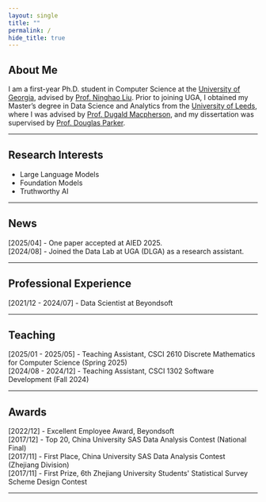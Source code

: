 ```yaml
---
layout: single
title: ""
permalink: /
hide_title: true
---
```


## About Me

I am a first-year Ph.D. student in Computer Science at the [University of Georgia](https://www.uga.edu/), advised by [Prof. Ninghao Liu](https://cobweb.cs.uga.edu/~ninghaoliu/). Prior to joining UGA, I obtained my Master’s degree in Data Science and Analytics from the [University of Leeds](https://www.leeds.ac.uk/), where I was advised by [Prof. Dugald Macpherson](https://eps.leeds.ac.uk/maths/staff/4056/professor-dugald-macpherson), and my dissertation was supervised by [Prof. Douglas Parker](https://eps.leeds.ac.uk/maths/staff/9226/douglas-parker).

---

## Research Interests

- Large Language Models  
- Foundation Models 
- Truthworthy AI

---

## News

[2025/04] - One paper accepted at AIED 2025.  
[2024/08] - Joined the Data Lab at UGA (DLGA) as a research assistant.

---

## Professional Experience

[2021/12 - 2024/07] - Data Scientist at Beyondsoft

---

## Teaching
[2025/01 - 2025/05] - Teaching Assistant, CSCI 2610 Discrete Mathematics for Computer Science (Spring 2025)  
[2024/08 - 2024/12] - Teaching Assistant, CSCI 1302 Software Development (Fall 2024)

---

## Awards

[2022/12] - Excellent Employee Award, Beyondsoft  
[2017/12] - Top 20, China University SAS Data Analysis Contest (National Final)  
[2017/11] - First Place, China University SAS Data Analysis Contest (Zhejiang Division)  
[2017/11] - First Prize, 6th Zhejiang University Students' Statistical Survey Scheme Design Contest

---

